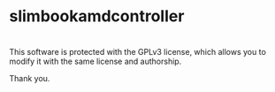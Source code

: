 # slimbookamdcontroller

#

This software is protected with the GPLv3 license, which allows you to modify it with the same license and authorship. 

Thank you.

